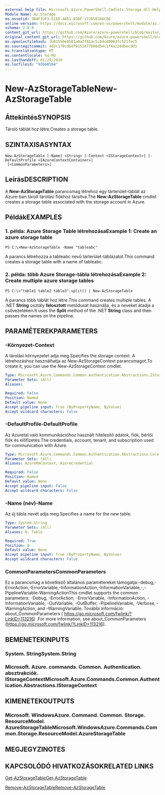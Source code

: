 ```yaml
---
external help file: Microsoft.Azure.PowerShell.Cmdlets.Storage.dll-Help.xml
Module Name: Az.Storage
ms.assetid: 3B4F32F3-51ED-4851-B38F-172658186C96
online version: https://docs.microsoft.com/en-us/powershell/module/az.storage/new-azstoragetable
schema: 2.0.0
content_git_url: https://github.com/Azure/azure-powershell/blob/master/src/Storage/Storage.Management/help/New-AzStorageTable.md
original_content_git_url: https://github.com/Azure/azure-powershell/blob/master/src/Storage/Storage.Management/help/New-AzStorageTable.md
ms.openlocfilehash: 1b01550e8501a0a7f81ac5c04cd0083fc521fec5
ms.sourcegitcommit: 4d2c178cd6df9151877b08d54c1f4a228dbec9d1
ms.translationtype: MT
ms.contentlocale: hu-HU
ms.lasthandoff: 01/29/2020
ms.locfileid: "93668594"
---
```

# <span data-ttu-id="a904f-101">New-AzStorageTable</span><span class="sxs-lookup"><span data-stu-id="a904f-101">New-AzStorageTable</span></span>

## <span data-ttu-id="a904f-102">Áttekintés</span><span class="sxs-lookup"><span data-stu-id="a904f-102">SYNOPSIS</span></span>
<span data-ttu-id="a904f-103">Tároló táblát hoz létre.</span><span class="sxs-lookup"><span data-stu-id="a904f-103">Creates a storage table.</span></span>

## <span data-ttu-id="a904f-104">SZINTAXISA</span><span class="sxs-lookup"><span data-stu-id="a904f-104">SYNTAX</span></span>

```
New-AzStorageTable [-Name] <String> [-Context <IStorageContext>] [-DefaultProfile <IAzureContextContainer>]
 [<CommonParameters>]
```

## <span data-ttu-id="a904f-105">Leírás</span><span class="sxs-lookup"><span data-stu-id="a904f-105">DESCRIPTION</span></span>
<span data-ttu-id="a904f-106">A **New-AzStorageTable** parancsmag létrehoz egy tárterület-táblát az Azure-ban tárolt tárolási fiókhoz társítva.</span><span class="sxs-lookup"><span data-stu-id="a904f-106">The **New-AzStorageTable** cmdlet creates a storage table associated with the storage account in Azure.</span></span>

## <span data-ttu-id="a904f-107">Példák</span><span class="sxs-lookup"><span data-stu-id="a904f-107">EXAMPLES</span></span>

### <span data-ttu-id="a904f-108">1. példa: Azure Storage Table létrehozása</span><span class="sxs-lookup"><span data-stu-id="a904f-108">Example 1: Create an azure storage table</span></span>
```
PS C:\>New-AzStorageTable -Name "tableabc"
```

<span data-ttu-id="a904f-109">A parancs létrehozza a tableabc nevű tárterület-táblázatot.</span><span class="sxs-lookup"><span data-stu-id="a904f-109">This command creates a storage table with a name of tableabc.</span></span>

### <span data-ttu-id="a904f-110">2. példa: több Azure Storage-tábla létrehozása</span><span class="sxs-lookup"><span data-stu-id="a904f-110">Example 2: Create multiple azure storage tables</span></span>
```
PS C:\>"table1 table2 table3".split() | New-AzStorageTable
```

<span data-ttu-id="a904f-111">A parancs több táblát hoz létre.</span><span class="sxs-lookup"><span data-stu-id="a904f-111">This command creates multiple tables.</span></span>
<span data-ttu-id="a904f-112">A .NET **String** osztály **felosztott** metódusát használja, és a neveket átadja a csővezetéken.</span><span class="sxs-lookup"><span data-stu-id="a904f-112">It uses the **Split** method of the .NET **String** class and then passes the names on the pipeline.</span></span>

## <span data-ttu-id="a904f-113">PARAMÉTEREK</span><span class="sxs-lookup"><span data-stu-id="a904f-113">PARAMETERS</span></span>

### <span data-ttu-id="a904f-114">-Környezet</span><span class="sxs-lookup"><span data-stu-id="a904f-114">-Context</span></span>
<span data-ttu-id="a904f-115">A tárolási környezetet adja meg.</span><span class="sxs-lookup"><span data-stu-id="a904f-115">Specifies the storage context.</span></span>
<span data-ttu-id="a904f-116">A létrehozáshoz használhatja az New-AzStorageContext parancsmagot.</span><span class="sxs-lookup"><span data-stu-id="a904f-116">To create it, you can use the New-AzStorageContext cmdlet.</span></span>

```yaml
Type: Microsoft.Azure.Commands.Common.Authentication.Abstractions.IStorageContext
Parameter Sets: (All)
Aliases:

Required: False
Position: Named
Default value: None
Accept pipeline input: True (ByPropertyName, ByValue)
Accept wildcard characters: False
```

### <span data-ttu-id="a904f-117">-DefaultProfile</span><span class="sxs-lookup"><span data-stu-id="a904f-117">-DefaultProfile</span></span>
<span data-ttu-id="a904f-118">Az Azuretal való kommunikációhoz használt hitelesítő adatok, fiók, bérlői fiók és előfizetés.</span><span class="sxs-lookup"><span data-stu-id="a904f-118">The credentials, account, tenant, and subscription used for communication with Azure.</span></span>

```yaml
Type: Microsoft.Azure.Commands.Common.Authentication.Abstractions.Core.IAzureContextContainer
Parameter Sets: (All)
Aliases: AzureRmContext, AzureCredential

Required: False
Position: Named
Default value: None
Accept pipeline input: False
Accept wildcard characters: False
```

### <span data-ttu-id="a904f-119">-Name (név)</span><span class="sxs-lookup"><span data-stu-id="a904f-119">-Name</span></span>
<span data-ttu-id="a904f-120">Az új tábla nevét adja meg.</span><span class="sxs-lookup"><span data-stu-id="a904f-120">Specifies a name for the new table.</span></span>

```yaml
Type: System.String
Parameter Sets: (All)
Aliases: N, Table

Required: True
Position: 0
Default value: None
Accept pipeline input: True (ByPropertyName, ByValue)
Accept wildcard characters: False
```

### <span data-ttu-id="a904f-121">CommonParameters</span><span class="sxs-lookup"><span data-stu-id="a904f-121">CommonParameters</span></span>
<span data-ttu-id="a904f-122">Ez a parancsmag a következő általános paramétereket támogatja:-debug,-ErrorAction,-ErrorVariable,-InformationAction,-InformationVariable,-,-PipelineVariable-WarningAction</span><span class="sxs-lookup"><span data-stu-id="a904f-122">This cmdlet supports the common parameters: -Debug, -ErrorAction, -ErrorVariable, -InformationAction, -InformationVariable, -OutVariable, -OutBuffer, -PipelineVariable, -Verbose, -WarningAction, and -WarningVariable.</span></span> <span data-ttu-id="a904f-123">További információ: about_CommonParameters ( https://go.microsoft.com/fwlink/?LinkID=113216) .</span><span class="sxs-lookup"><span data-stu-id="a904f-123">For more information, see about_CommonParameters (https://go.microsoft.com/fwlink/?LinkID=113216).</span></span>

## <span data-ttu-id="a904f-124">BEMENETEK</span><span class="sxs-lookup"><span data-stu-id="a904f-124">INPUTS</span></span>

### <span data-ttu-id="a904f-125">System. String</span><span class="sxs-lookup"><span data-stu-id="a904f-125">System.String</span></span>

### <span data-ttu-id="a904f-126">Microsoft. Azure. commands. Common. Authentication. absztrakciók. IStorageContext</span><span class="sxs-lookup"><span data-stu-id="a904f-126">Microsoft.Azure.Commands.Common.Authentication.Abstractions.IStorageContext</span></span>

## <span data-ttu-id="a904f-127">KIMENETEK</span><span class="sxs-lookup"><span data-stu-id="a904f-127">OUTPUTS</span></span>

### <span data-ttu-id="a904f-128">Microsoft. WindowsAzure. Command. Common. Storage. ResourceModel. AzureStorageTable</span><span class="sxs-lookup"><span data-stu-id="a904f-128">Microsoft.WindowsAzure.Commands.Common.Storage.ResourceModel.AzureStorageTable</span></span>

## <span data-ttu-id="a904f-129">MEGJEGYZI</span><span class="sxs-lookup"><span data-stu-id="a904f-129">NOTES</span></span>

## <span data-ttu-id="a904f-130">KAPCSOLÓDÓ HIVATKOZÁSOK</span><span class="sxs-lookup"><span data-stu-id="a904f-130">RELATED LINKS</span></span>

[<span data-ttu-id="a904f-131">Get-AzStorageTable</span><span class="sxs-lookup"><span data-stu-id="a904f-131">Get-AzStorageTable</span></span>](./Get-AzStorageTable.md)

[<span data-ttu-id="a904f-132">Remove-AzStorageTable</span><span class="sxs-lookup"><span data-stu-id="a904f-132">Remove-AzStorageTable</span></span>](./Remove-AzStorageTable.md)


